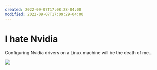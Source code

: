 ```yaml
---
created: 2022-09-07T17:08:28-04:00
modified: 2022-09-07T17:09:29-04:00
---
```


# I hate Nvidia

Configuring Nvidia drivers on a Linux machine will be the death of me...

<Img src="https://c.tenor.com/ilmlntw9U1oAAAAC/angry-pepe-pepe-the-frog.gif">
